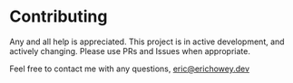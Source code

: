 # Contributing

Any and all help is appreciated.  This project is in active development, and actively changing. Please use PRs and Issues when appropriate.

Feel free to contact me with any questions, eric@erichowey.dev
